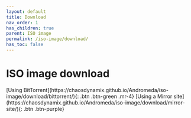 ```yaml
---
layout: default
title: Download
nav_order: 1
has_children: true
parent: ISO image
permalink: /iso-image/download/
has_toc: false
---
```


# ISO image download

<span class="fs-5">
[Using BitTorrent](https://chaosdynamix.github.io/Andromeda/iso-image/download/bittorrent/){: .btn .btn-green .mr-4}
[Using a Mirror site](https://chaosdynamix.github.io/Andromeda/iso-image/download/mirror-site/){: .btn .btn-purple}
</span>
